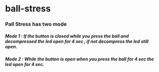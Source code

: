 # ball-stress
### Pall Stress has two mode
##### Mode 1 : If the button is closed  while you  press the ball and decompressed the led open for 4 sec , if not decompress the led still open.
##### Mode 2 : While the button is open when you press the ball for 4 sec the led open for 4 sec.

